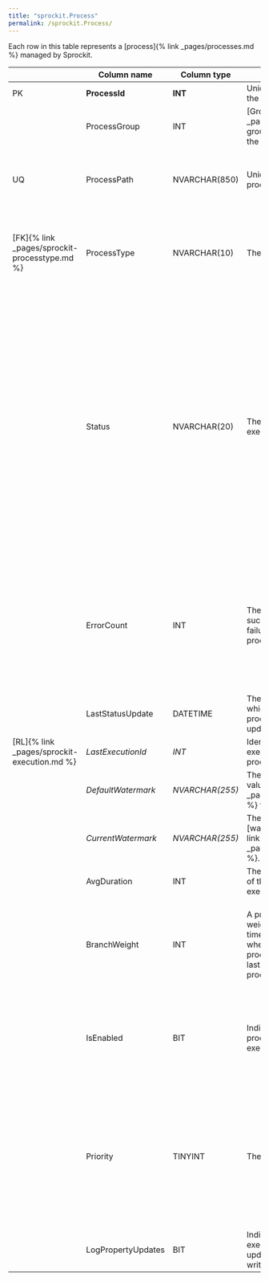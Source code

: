 ```yaml
---
title: "sprockit.Process"
permalink: /sprockit.Process/
---
```


Each row in this table represents a [process]{% link _pages/processes.md %} managed by Sprockit.

|  |Column name  |Column type  |Description  |Notes  |
|---|---|---|---|---|
|PK  |**ProcessId**|**INT**|Unique identifier for the process.   |IDENTITY   |
|  |ProcessGroup|INT|[Group]{% link _pages/process-groups.md %} to which the process belongs.  |   |
|UQ  |ProcessPath|NVARCHAR(850)|Unique name for the process.   |Need not mean anything, even to the process's [handler]{% link _pages/process-handlers.md %}.    |
|[FK]{% link _pages/sprockit-processtype.md %} |ProcessType|NVARCHAR(10)|The process's type.   |Typically used by the [process manager]{% link _pages/process-manager.md %} to assign the appropriate process handler.  |
|  |Status|NVARCHAR(20)|The process's current execution status.   |Updated by Sprockit. A process cycles through a series of status values during a [batch]{% link _pages/sprockit-batch.md %} run. Initially it is *Not ready*, then when all its inputs are available it becomes *Ready*. When reserved it starts *Running*, after which it may complete normally (*Done*) or fail (*Errored*). In the latter case, any downstream processes not yet ready become *Blocked*.   |
|  |ErrorCount|INT|The number of successive execution failures for the process.   |Updated by Sprockit. Incremented when an execution of the process is released with end status 'Errored'; reset to zero when released with any other end status.   |
|  |LastStatusUpdate|DATETIME|The date and time at which the status of this process was last updated.  |Updated by Sprockit.   |
|[RL]{% link _pages/sprockit-execution.md %} |*LastExecutionId*|*INT*|Identifies the last execution of this process   |Updated by Sprockit.   |
|  |*DefaultWatermark*|*NVARCHAR(255)*|The default [watermark value]{% link _pages/watermarks.md %} for this process.   |   |
|  |*CurrentWatermark*|*NVARCHAR(255)*|The process's current [watermark value]{% link _pages/watermarks.md %}.   |   |
|  |AvgDuration|INT|The average duration of this process's recent executions, in seconds.   |Updated by Sprockit.   |
|  |BranchWeight|INT|A process's branch weight is the average time elapsed between when execution of the process starts and the last of its downstream processes is complete.   |Updated by Sprockit. BranchWeight is used to choose between multiple ready processes when reserving one for execution.   |
|  |IsEnabled|BIT|Indicates whether this process is to be executed or not.   |Processes with IsEnabled = 0 are never returned when a process is returned but when ready are immediately marked *Done*.  |
|  |Priority|TINYINT|The process's priority.   |Used to choose between multiple ready processes when reserving one for execution. Higher-priority ready processes (lower values) are chosen over lower-priority ones, even when they have lower branch weights.   |
|  |LogPropertyUpdates|BIT|Indicates whether execution property updates are also to be written to the event log.   |   |
